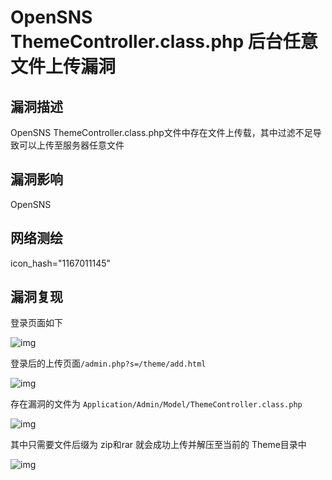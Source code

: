 # OpenSNS ThemeController.class.php 后台任意文件上传漏洞

## 漏洞描述

OpenSNS ThemeController.class.php文件中存在文件上传载，其中过滤不足导致可以上传至服务器任意文件

## 漏洞影响

<a-checkbox checked>OpenSNS</a-checkbox></br>

## 网络测绘

<a-checkbox checked>icon_hash="1167011145"</a-checkbox></br>

## 漏洞复现

登录页面如下

![img](https://security-1310978225.cos.ap-beijing.myqcloud.com/public/img/1634371874190-3653480e-380a-4cdc-81fc-7d560bc7d0dc-20220313235625660.png)

登录后的上传页面`/admin.php?s=/theme/add.html`

![img](https://security-1310978225.cos.ap-beijing.myqcloud.com/public/img/1634375246360-20a15b56-e288-4148-a3e0-b7882cf24a8f.png)

存在漏洞的文件为 `Application/Admin/Model/ThemeController.class.php`

![img](https://security-1310978225.cos.ap-beijing.myqcloud.com/public/img/1634375007934-e879d659-e3fd-4f35-83ea-055ff18a4142.png)

其中只需要文件后缀为 zip和rar 就会成功上传并解压至当前的 Theme目录中

![img](https://security-1310978225.cos.ap-beijing.myqcloud.com/public/img/1634375315209-5795c6ea-3f6d-433a-9aef-686b03ccd1db.png)